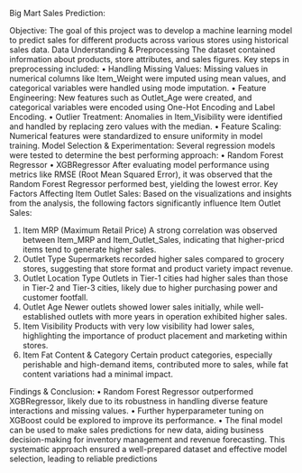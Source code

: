 Big Mart Sales Prediction:

Objective:
The goal of this project was to develop a machine learning model to predict sales for different products across various stores using historical sales data.
Data Understanding & Preprocessing
The dataset contained information about products, store attributes, and sales figures. Key steps in preprocessing included:
•	Handling Missing Values: Missing values in numerical columns like Item_Weight were imputed using mean values, and categorical variables were handled using mode imputation.
•	Feature Engineering: New features such as Outlet_Age were created, and categorical variables were encoded using One-Hot Encoding and Label Encoding.
•	Outlier Treatment: Anomalies in Item_Visibility were identified and handled by replacing zero values with the median.
•	Feature Scaling: Numerical features were standardized to ensure uniformity in model training.
Model Selection & Experimentation:
Several regression models were tested to determine the best performing approach:
•	Random Forest Regressor
•	XGBRegressor
After evaluating model performance using metrics like RMSE (Root Mean Squared Error), it was observed that the Random Forest Regressor performed best, yielding the lowest error.
Key Factors Affecting Item Outlet Sales:
Based on the visualizations and insights from the analysis, the following factors significantly influence Item Outlet Sales:
1.	Item MRP (Maximum Retail Price)
A strong correlation was observed between Item_MRP and Item_Outlet_Sales, indicating that higher-pricd items tend to generate higher sales.
2.	Outlet Type
Supermarkets recorded higher sales compared to grocery stores, suggesting that store format and product variety impact revenue.
3.	Outlet Location Type
Outlets in Tier-1 cities had higher sales than those in Tier-2 and Tier-3 cities, likely due to higher purchasing power and customer footfall.
4.	Outlet Age
Newer outlets showed lower sales initially, while well-established outlets with more years in operation exhibited higher sales.
5.	Item Visibility
Products with very low visibility had lower sales, highlighting the importance of product placement and marketing within stores.
6.	Item Fat Content & Category
Certain product categories, especially perishable and high-demand items, contributed more to sales, while fat content variations had a minimal impact.

Findings & Conclusion:
•	Random Forest Regressor outperformed XGBRegressor, likely due to its robustness in handling diverse feature interactions and missing values.
•	Further hyperparameter tuning on XGBoost could be explored to improve its performance.
•	The final model can be used to make sales predictions for new data, aiding business decision-making for inventory management and revenue forecasting.
This systematic approach ensured a well-prepared dataset and effective model selection, leading to reliable predictions
										   
